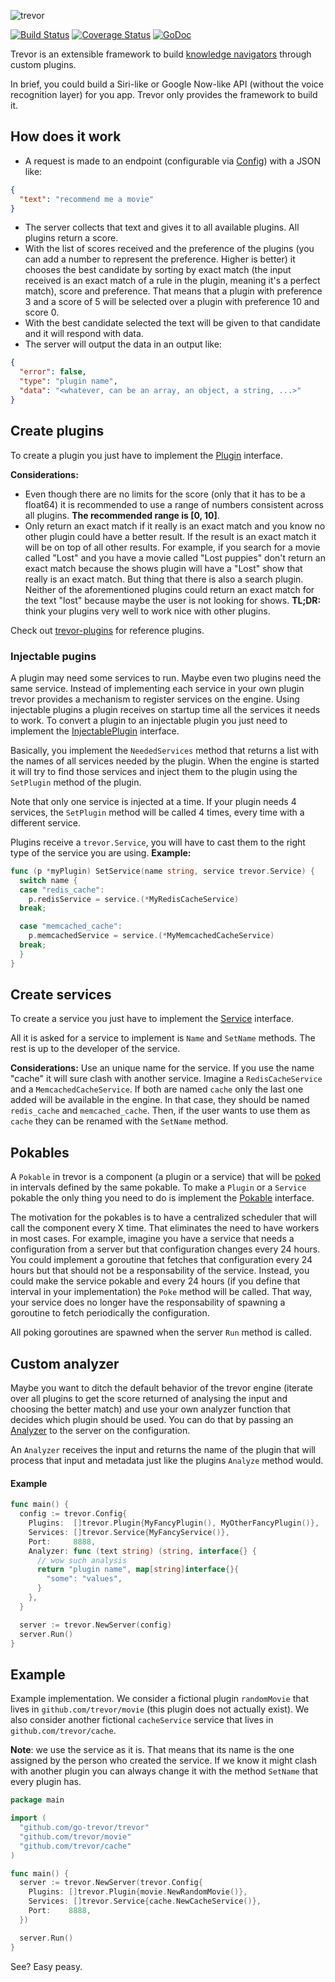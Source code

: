 ![trevor](https://raw.githubusercontent.com/go-trevor/trevor/master/trevor.png)

[![Build Status](https://travis-ci.org/go-trevor/trevor.svg)](https://travis-ci.org/go-trevor/trevor) [![Coverage Status](https://coveralls.io/repos/go-trevor/trevor/badge.svg?branch=master&service=github)](https://coveralls.io/github/go-trevor/trevor?branch=master) [![GoDoc](https://godoc.org/github.com/go-trevor/trevor?status.svg)](http://godoc.org/github.com/go-trevor/trevor)

Trevor is an extensible framework to build [knowledge navigators](https://en.wikipedia.org/wiki/Knowledge_navigator) through custom plugins.

In brief, you could build a Siri-like or Google Now-like API (without the voice recognition layer) for you app. Trevor only provides the framework to build it.

## How does it work

* A request is made to an endpoint (configurable via [Config](http://godoc.org/github.com/go-trevor/trevor#Config)) with a JSON like:
```json
{
  "text": "recommend me a movie"
}
```
* The server collects that text and gives it to all available plugins. All plugins return a score.
* With the list of scores received and the preference of the plugins (you can add a number to represent the preference. Higher is better) it chooses the best candidate by sorting by exact match (the input received is an exact match of a rule in the plugin, meaning it's a perfect match), score and preference. That means that a plugin with preference 3 and a score of 5 will be selected over a plugin with preference 10 and score 0.
* With the best candidate selected the text will be given to that candidate and it will respond with data.
* The server will output the data in an output like:
```json
{
  "error": false,
  "type": "plugin name",
  "data": "<whatever, can be an array, an object, a string, ...>"
}
```

## Create plugins

To create a plugin you just have to implement the [Plugin](http://godoc.org/github.com/go-trevor/trevor#Plugin) interface.

**Considerations:**
* Even though there are no limits for the score (only that it has to be a float64) it is recommended to use a range of numbers consistent across all plugins. **The recommended range is [0, 10]**.
* Only return an exact match if it really is an exact match and you know no other plugin could have a better result. If the result is an exact match it will be on top of all other results. For example, if you search for a movie called "Lost" and you have a movie called "Lost puppies" don't return an exact match because the shows plugin will have a "Lost" show that really is an exact match.
But thing that there is also a search plugin. Neither of the aforementioned plugins could return an exact match for the text "lost" because maybe the user is not looking for shows.
**TL;DR:** think your plugins very well to work nice with other plugins.

Check out [trevor-plugins](https://github.com/go-trevor/trevor-plugins) for reference plugins.

### Injectable pugins

A plugin may need some services to run. Maybe even two plugins need the same service. Instead of implementing each service in your own plugin trevor provides a mechanism to register services on the engine.
Using injectable plugins a plugin receives on startup time all the services it needs to work. To convert a plugin to an injectable plugin you just need to implement the [InjectablePlugin](http://godoc.org/github.com/go-trevor/trevor#InjectablePlugin) interface.

Basically, you implement the `NeededServices` method that returns a list with the names of all services needed by the plugin.
When the engine is started it will try to find those services and inject them to the plugin using the `SetPlugin` method of the plugin.

Note that only one service is injected at a time. If your plugin needs 4 services, the `SetPlugin` method will be called 4 times, every time with a different service.

Plugins receive a `trevor.Service`, you will have to cast them to the right type of the service you are using.
**Example:**

```go
func (p *myPlugin) SetService(name string, service trevor.Service) {
  switch name {
  case "redis_cache":
    p.redisService = service.(*MyRedisCacheService)
  break;

  case "memcached_cache":
    p.memcachedService = service.(*MyMemcachedCacheService)
  break;
  }
}
```

## Create services

To create a service you just have to implement the [Service](http://godoc.org/github.com/go-trevor/trevor#Service) interface.

All it is asked for a service to implement is `Name` and `SetName` methods. The rest is up to the developer of the service.

**Considerations:**
Use an unique name for the service. If you use the name "cache" it will sure clash with another service. Imagine a `RedisCacheService` and a `MemcachedCacheService`. If both are named `cache` only the last one added will be available in the engine. In that case, they should be named `redis_cache` and `memcached_cache`. Then, if the user wants to use them as `cache` they can be renamed with the `SetName` method.

## Pokables

A `Pokable` in trevor is a component (a plugin or a service) that will be [poked](http://www.wanapesa.com/poke/img/94888877_o.png) in intervals defined by the same pokable.
To make a `Plugin` or a `Service` pokable the only thing you need to do is implement the [Pokable](http://godoc.org/github.com/go-trevor/trevor#Pokable) interface.

The motivation for the pokables is to have a centralized scheduler that will call the component every X time. That eliminates the need to have workers in most cases. For example, imagine you have a service that needs a configuration from a server but that configuration changes every 24 hours. You could implement a goroutine that fetches that configuration every 24 hours but that should not be a responsability of the service. Instead, you could make the service pokable and every 24 hours (if you define that interval in your implementation) the `Poke` method will be called. That way, your service does no longer have the responsability of spawning a goroutine to fetch periodically the configuration.

All poking goroutines are spawned when the server `Run` method is called.

## Custom analyzer

Maybe you want to ditch the default behavior of the trevor engine (iterate over all plugins to get the score returned of analysing the input and choosing the better match) and use your own analyzer function that decides which plugin should be used. You can do that by passing an [Analyzer](http://godoc.org/github.com/go-trevor/trevor#Analyzer) to the server on the configuration.

An `Analyzer` receives the input and returns the name of the plugin that will process that input and metadata just like the plugins `Analyze` method would.

#### Example

```go
func main() {
  config := trevor.Config{
    Plugins:  []trevor.Plugin{MyFancyPlugin(), MyOtherFancyPlugin()},
    Services: []trevor.Service{MyFancyService()},
    Port:     8888,
    Analyzer: func (text string) (string, interface{} {
      // wow such analysis
      return "plugin name", map[string]interface{}{
        "some": "values",
      }
    },
  }

  server := trevor.NewServer(config)
  server.Run()
}
```

## Example

Example implementation. We consider a fictional plugin `randomMovie` that lives in `github.com/trevor/movie` (this plugin does not actually exist). We also consider another fictional `cacheService` service that lives in `github.com/trevor/cache`.

**Note**: we use the service as it is. That means that its name is the one assigned by the person who created the service. If we know it might clash with another plugin you can always change it with the method `SetName` that every plugin has.

```go
package main

import (
  "github.com/go-trevor/trevor"
  "github.com/trevor/movie"
  "github.com/trevor/cache"
)

func main() {
  server := trevor.NewServer(trevor.Config{
    Plugins: []trevor.Plugin{movie.NewRandomMovie()},
    Services: []trevor.Service{cache.NewCacheService()},
    Port:    8888,
  })

  server.Run()
}
```

See? Easy peasy.
